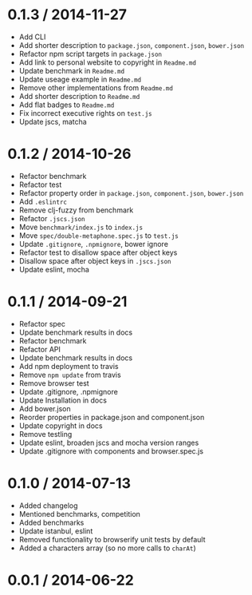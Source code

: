 
0.1.3 / 2014-11-27
==================

 * Add CLI
 * Add shorter description to `package.json`, `component.json`, `bower.json`
 * Refactor npm script targets in `package.json`
 * Add link to personal website to copyright in `Readme.md`
 * Update benchmark in `Readme.md`
 * Update useage example in `Readme.md`
 * Remove other implementations from `Readme.md`
 * Add shorter description to `Readme.md`
 * Add flat badges to `Readme.md`
 * Fix incorrect executive rights on `test.js`
 * Update jscs, matcha

0.1.2 / 2014-10-26
==================

 * Refactor benchmark
 * Refactor test
 * Refactor property order in `package.json`, `component.json`, `bower.json`
 * Add `.eslintrc`
 * Remove clj-fuzzy from benchmark
 * Refactor `.jscs.json`
 * Move `benchmark/index.js` to `index.js`
 * Move `spec/double-metaphone.spec.js` to `test.js`
 * Update `.gitignore`, `.npmignore`, bower ignore
 * Refactor test to disallow space after object keys
 * Disallow space after object keys in `.jscs.json`
 * Update eslint, mocha

0.1.1 / 2014-09-21
==================

 * Refactor spec
 * Update benchmark results in docs
 * Refactor benchmark
 * Refactor API
 * Update benchmark results in docs
 * Add npm deployment to travis
 * Remove `npm update` from travis
 * Remove browser test
 * Update .gitignore, .npmignore
 * Update Installation in docs
 * Add bower.json
 * Reorder properties in package.json and component.json
 * Update copyright in docs
 * Remove testling
 * Update eslint, broaden jscs and mocha version ranges
 * Update .gitignore with components and browser.spec.js

0.1.0 / 2014-07-13
==================

 * Added changelog
 * Mentioned benchmarks, competition
 * Added benchmarks
 * Update istanbul, eslint
 * Removed functionality to browserify unit tests by default
 * Added a characters array (so no more calls to `charAt`)

0.0.1 / 2014-06-22
==================
